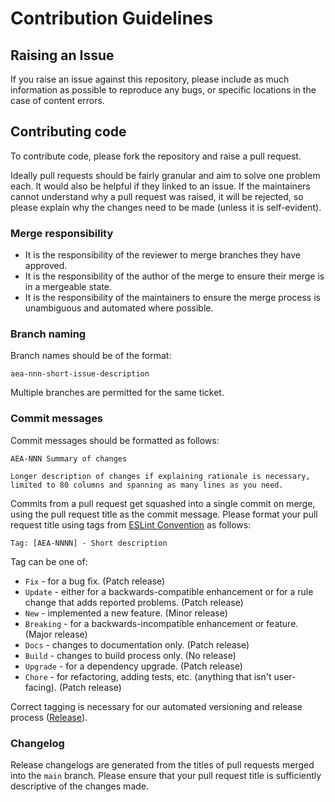 # Contribution Guidelines

## Raising an Issue

If you raise an issue against this repository, please include as much information as possible to reproduce any bugs,
or specific locations in the case of content errors.

## Contributing code

To contribute code, please fork the repository and raise a pull request.

Ideally pull requests should be fairly granular and aim to solve one problem each. It would also be helpful if they
linked to an issue. If the maintainers cannot understand why a pull request was raised, it will be rejected,
so please explain why the changes need to be made (unless it is self-evident).

### Merge responsibility

- It is the responsibility of the reviewer to merge branches they have approved.
- It is the responsibility of the author of the merge to ensure their merge is in a mergeable state.
- It is the responsibility of the maintainers to ensure the merge process is unambiguous and automated where possible.

### Branch naming

Branch names should be of the format:

`aea-nnn-short-issue-description`

Multiple branches are permitted for the same ticket.

### Commit messages

Commit messages should be formatted as follows:

```text
AEA-NNN Summary of changes

Longer description of changes if explaining rationale is necessary,
limited to 80 columns and spanning as many lines as you need.
```

Commits from a pull request get squashed into a single commit on merge, using the pull request title as the commit message.
Please format your pull request title using tags from [ESLint Convention](https://github.com/conventional-changelog/conventional-changelog/tree/master/packages/conventional-changelog-eslint) as follows:

```text
Tag: [AEA-NNNN] - Short description
```

Tag can be one of:

- `Fix` - for a bug fix. (Patch release)
- `Update` - either for a backwards-compatible enhancement or for a rule change that adds reported problems. (Patch release)
- `New` - implemented a new feature. (Minor release)
- `Breaking` - for a backwards-incompatible enhancement or feature. (Major release)
- `Docs` - changes to documentation only. (Patch release)
- `Build` - changes to build process only. (No release)
- `Upgrade` - for a dependency upgrade. (Patch release)
- `Chore` - for refactoring, adding tests, etc. (anything that isn't user-facing). (Patch release)

Correct tagging is necessary for our automated versioning and release process ([Release](./RELEASE.md)).

### Changelog

Release changelogs are generated from the titles of pull requests merged into the `main` branch. Please ensure that your pull request title is sufficiently descriptive of the changes made.

